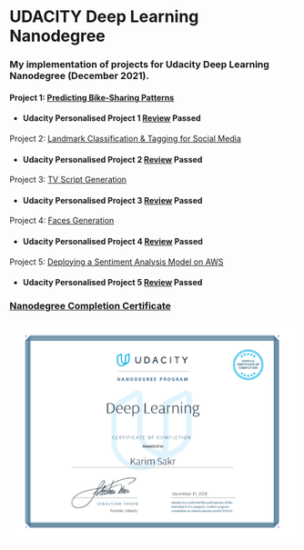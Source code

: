 # UDACITY Deep Learning Nanodegree

### My implementation of projects for Udacity Deep Learning Nanodegree (December 2021).

#### Project 1: [Predicting Bike-Sharing Patterns](./1.%20Predicting%20Bike-Sharing%20Patterns/Predicting_bike_sharing_data.ipynb) 

* #### Udacity Personalised Project 1 [Review](./Reviews/1st.pdf) Passed

Project 2: [Landmark Classification & Tagging for Social Media](./2.%20Landmark%20Classification%20%26%20Tagging%20for%20Social%20Media/landmark.ipynb)

* #### Udacity Personalised Project 2 [Review](./Reviews/2nd.pdf) Passed


Project 3: [TV Script Generation](./2.%20Landmark%20Classification%20%26%20Tagging%20for%20Social%20Media/landmark.ipynb)

* #### Udacity Personalised Project 3 [Review](./Reviews/3rd.pdf) Passed


Project 4: [Faces Generation](./2.%20Landmark%20Classification%20%26%20Tagging%20for%20Social%20Media/landmark.ipynb)

* #### Udacity Personalised Project 4 [Review](./Reviews/4th.pdf) Passed


Project 5: [Deploying a Sentiment Analysis Model on AWS](./2.%20Landmark%20Classification%20%26%20Tagging%20for%20Social%20Media/landmark.ipynb)

* #### Udacity Personalised Project 5 [Review](./Reviews/5th.pdf) Passed

### [Nanodegree Completion Certificate](https://confirm.udacity.com/WH2HU5CG)
![Nanodegree completion certificate](./Udacity_DL.png)


